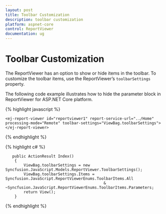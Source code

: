 ```yaml
---
layout: post
title: Toolbar Customization
description: toolbar customization
platform: aspnet-core
control: ReportViewer
documentation: ug
---
```


# Toolbar Customization

The ReportViewer has an option to show or hide items in the toolbar. To customize the toolbar items, use the ReportViewer’s `toolbarSettings` property.


The following code example illustrates how to hide the parameter block in ReportViewer for ASP.NET Core platform.

{% highlight javascript %}

    <ej-report-viewer id="reportviewer1" report-service-url="../Home" processing-mode="Remote" toolbar-settings="ViewBag.toolbarSettings">    
    </ej-report-viewer>

{% endhighlight %}

{% highlight c# %}

       public ActionResult Index()
        {
            ViewBag.toolbarSettings = new Syncfusion.JavaScript.Models.ReportViewer.ToolbarSettings();
            ViewBag.toolbarSettings.Items = Syncfusion.JavaScript.ReportViewerEnums.ToolbarItems.All
                                               & ~Syncfusion.JavaScript.ReportViewerEnums.ToolbarItems.Parameters;
            return View();
        }

{% endhighlight %}



